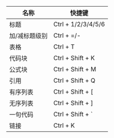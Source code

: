 | 名称          | 快捷键             |
| ------------- | ------------------ |
| 标题          | Ctrl + 1/2/3/4/5/6 |
| 加/减标题级别 | Ctrl + =/-         |
| 表格          | Ctrl + T           |
| 代码块        | Ctrl + Shift + K   |
| 公式块        | Ctrl + Shift + M   |
| 引用          | Ctrl + Shift + Q   |
| 有序列表      | Ctrl + Shift + [   |
| 无序列表      | Ctrl + Shift + ]   |
| 一句代码      | Ctrl + Shift + `   |
| 链接          | Ctrl + K           |

